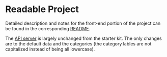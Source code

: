 # Readable Project

Detailed description and notes for the front-end portion of the project can be found in the corresponding [README][1].

The [API server][2] is largely unchanged from the starter kit. The only changes are to the default data and the categories (the category lables are not capitalized instead of being all lowercase).

[1]: frontend/README.md
[2]: api-server/README.md
